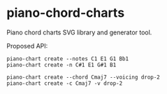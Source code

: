 # piano-chord-charts

Piano chord charts SVG library and generator tool.

Proposed API:

```shell
piano-chart create --notes C1 E1 G1 Bb1
piano-chart create -n C#1 E1 G#1 B1

piano-chart create --chord Cmaj7 --voicing drop-2
piano-chart create -c Cmaj7 -v drop-2
```
